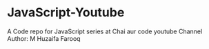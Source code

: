 # JavaScript-Youtube
A Code repo for JavaScript series at Chai aur code youtube Channel
Author: M Huzaifa Farooq
